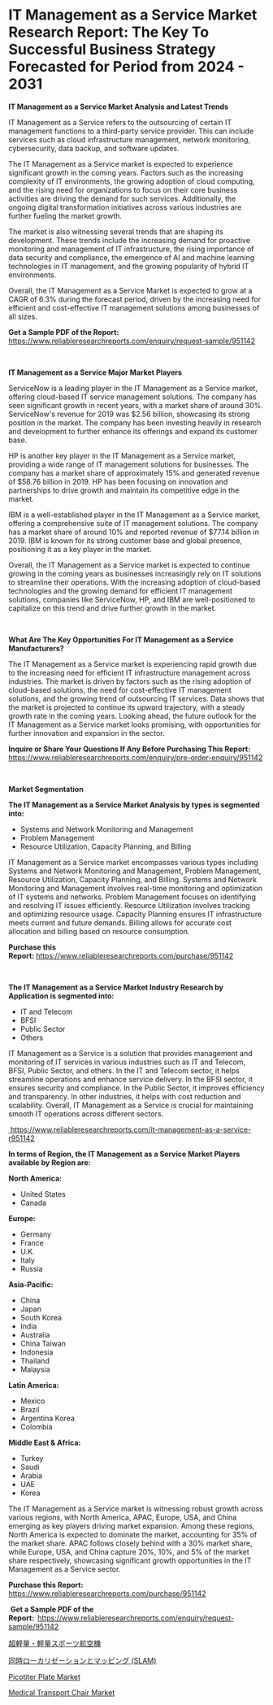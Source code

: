 <p><h1>IT Management as a Service Market Research Report: The Key To Successful Business Strategy Forecasted for Period from 2024 - 2031</h1></p><p><strong>IT Management as a Service Market Analysis and Latest Trends</strong></p>
<p><p>IT Management as a Service refers to the outsourcing of certain IT management functions to a third-party service provider. This can include services such as cloud infrastructure management, network monitoring, cybersecurity, data backup, and software updates. </p><p>The IT Management as a Service market is expected to experience significant growth in the coming years. Factors such as the increasing complexity of IT environments, the growing adoption of cloud computing, and the rising need for organizations to focus on their core business activities are driving the demand for such services. Additionally, the ongoing digital transformation initiatives across various industries are further fueling the market growth.</p><p>The market is also witnessing several trends that are shaping its development. These trends include the increasing demand for proactive monitoring and management of IT infrastructure, the rising importance of data security and compliance, the emergence of AI and machine learning technologies in IT management, and the growing popularity of hybrid IT environments.</p><p>Overall, the IT Management as a Service Market is expected to grow at a CAGR of 6.3% during the forecast period, driven by the increasing need for efficient and cost-effective IT management solutions among businesses of all sizes.</p></p>
<p><strong>Get a Sample PDF of the Report:&nbsp;</strong> <a href="https://www.reliableresearchreports.com/enquiry/request-sample/951142">https://www.reliableresearchreports.com/enquiry/request-sample/951142</a></p>
<p>&nbsp;</p>
<p><strong>IT Management as a Service Major Market Players</strong></p>
<p><p>ServiceNow is a leading player in the IT Management as a Service market, offering cloud-based IT service management solutions. The company has seen significant growth in recent years, with a market share of around 30%. ServiceNow's revenue for 2019 was $2.56 billion, showcasing its strong position in the market. The company has been investing heavily in research and development to further enhance its offerings and expand its customer base.</p><p>HP is another key player in the IT Management as a Service market, providing a wide range of IT management solutions for businesses. The company has a market share of approximately 15% and generated revenue of $58.76 billion in 2019. HP has been focusing on innovation and partnerships to drive growth and maintain its competitive edge in the market.</p><p>IBM is a well-established player in the IT Management as a Service market, offering a comprehensive suite of IT management solutions. The company has a market share of around 10% and reported revenue of $77.14 billion in 2019. IBM is known for its strong customer base and global presence, positioning it as a key player in the market.</p><p>Overall, the IT Management as a Service market is expected to continue growing in the coming years as businesses increasingly rely on IT solutions to streamline their operations. With the increasing adoption of cloud-based technologies and the growing demand for efficient IT management solutions, companies like ServiceNow, HP, and IBM are well-positioned to capitalize on this trend and drive further growth in the market.</p></p>
<p>&nbsp;</p>
<p><strong>What Are The Key Opportunities For IT Management as a Service Manufacturers?</strong></p>
<p><p>The IT Management as a Service market is experiencing rapid growth due to the increasing need for efficient IT infrastructure management across industries. The market is driven by factors such as the rising adoption of cloud-based solutions, the need for cost-effective IT management solutions, and the growing trend of outsourcing IT services. Data shows that the market is projected to continue its upward trajectory, with a steady growth rate in the coming years. Looking ahead, the future outlook for the IT Management as a Service market looks promising, with opportunities for further innovation and expansion in the sector.</p></p>
<p><strong>Inquire or Share Your Questions If Any Before Purchasing This Report:</strong> <a href="https://www.reliableresearchreports.com/enquiry/pre-order-enquiry/951142">https://www.reliableresearchreports.com/enquiry/pre-order-enquiry/951142</a></p>
<p>&nbsp;</p>
<p><strong>Market Segmentation</strong></p>
<p><strong>The IT Management as a Service Market Analysis by types is segmented into:</strong></p>
<p><ul><li>Systems and Network Monitoring and Management</li><li>Problem Management</li><li>Resource Utilization, Capacity Planning, and Billing</li></ul></p>
<p><p>IT Management as a Service market encompasses various types including Systems and Network Monitoring and Management, Problem Management, Resource Utilization, Capacity Planning, and Billing. Systems and Network Monitoring and Management involves real-time monitoring and optimization of IT systems and networks. Problem Management focuses on identifying and resolving IT issues efficiently. Resource Utilization involves tracking and optimizing resource usage. Capacity Planning ensures IT infrastructure meets current and future demands. Billing allows for accurate cost allocation and billing based on resource consumption.</p></p>
<p><strong>Purchase this Report:&nbsp;</strong><a href="https://www.reliableresearchreports.com/purchase/951142">https://www.reliableresearchreports.com/purchase/951142</a></p>
<p>&nbsp;</p>
<p><strong>The IT Management as a Service Market Industry Research by Application is segmented into:</strong></p>
<p><ul><li>IT and Telecom</li><li>BFSI</li><li>Public Sector</li><li>Others</li></ul></p>
<p><p>IT Management as a Service is a solution that provides management and monitoring of IT services in various industries such as IT and Telecom, BFSI, Public Sector, and others. In the IT and Telecom sector, it helps streamline operations and enhance service delivery. In the BFSI sector, it ensures security and compliance. In the Public Sector, it improves efficiency and transparency. In other industries, it helps with cost reduction and scalability. Overall, IT Management as a Service is crucial for maintaining smooth IT operations across different sectors.</p></p>
<p><a href="https://www.reliableresearchreports.com/it-management-as-a-service-r951142">&nbsp;https://www.reliableresearchreports.com/it-management-as-a-service-r951142</a></p>
<p><strong>In terms of Region, the IT Management as a Service Market Players available by Region are:</strong></p>
<p>
    <p> <strong> North America: </strong>
        <ul>
            <li>United States</li>
            <li>Canada</li>
        </ul>
        </p> 
    <p> <strong> Europe: </strong>
        <ul>
            <li>Germany</li>
            <li>France</li>
            <li>U.K.</li>
            <li>Italy</li>
            <li>Russia</li>
        </ul>
        </p> 
    <p> <strong> Asia-Pacific: </strong>
        <ul>
            <li>China</li>
            <li>Japan</li>
            <li>South Korea</li>
            <li>India</li>
            <li>Australia</li>
            <li>China Taiwan</li>
            <li>Indonesia</li>
            <li>Thailand</li>
            <li>Malaysia</li>
        </ul>
        </p> 
    <p> <strong> Latin America: </strong>
        <ul>
            <li>Mexico</li>
            <li>Brazil</li>
            <li>Argentina Korea</li>
            <li>Colombia</li>
        </ul>
        </p> 
    <p> <strong> Middle East & Africa: </strong>
        <ul>
            <li>Turkey</li>
            <li>Saudi</li>
            <li>Arabia</li>
            <li>UAE</li>
            <li>Korea</li>
        </ul>
    </p>
    </p>
<p><p>The IT Management as a Service market is witnessing robust growth across various regions, with North America, APAC, Europe, USA, and China emerging as key players driving market expansion. Among these regions, North America is expected to dominate the market, accounting for 35% of the market share. APAC follows closely behind with a 30% market share, while Europe, USA, and China capture 20%, 10%, and 5% of the market share respectively, showcasing significant growth opportunities in the IT Management as a Service sector.</p></p>
<p><strong>Purchase this Report: </strong><a href="https://www.reliableresearchreports.com/purchase/951142">https://www.reliableresearchreports.com/purchase/951142</a></p>
<p>&nbsp;<strong>Get a Sample PDF of the Report:&nbsp;&nbsp;</strong><a href="https://www.reliableresearchreports.com/enquiry/request-sample/951142">https://www.reliableresearchreports.com/enquiry/request-sample/951142</a></p>
<p><strong></strong></p>
<p><p><a href="https://github.com/AbigaleHuel/Market-Research-Report-List-1/blob/main/5762391173274.md">超軽量・軽量スポーツ航空機</a></p><p><a href="https://github.com/AdellaPrice2023/Market-Research-Report-List-2/blob/main/9240366173273.md">同時ローカリゼーションとマッピング (SLAM)</a></p><p><a href="https://github.com/wwwkeltoum/Market-Research-Report-List-4/blob/main/picotiter-plate-market.md">Picotiter Plate Market</a></p><p><a href="https://github.com/gamblestampleyjenny50m5sl6/Market-Research-Report-List-3/blob/main/medical-transport-chair-market.md">Medical Transport Chair Market</a></p></p>